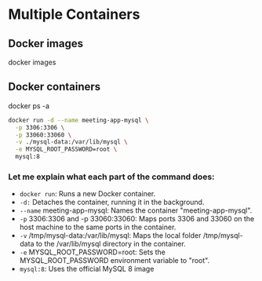 # Multiple Containers

## Docker images
docker images

## Docker containers

docker ps -a

```bash
docker run -d --name meeting-app-mysql \
  -p 3306:3306 \
  -p 33060:33060 \
  -v ./mysql-data:/var/lib/mysql \
  -e MYSQL_ROOT_PASSWORD=root \
  mysql:8
```

### Let me explain what each part of the command does:

- `docker run`: Runs a new Docker container.
- `-d:` Detaches the container, running it in the background.
- `--name` meeting-app-mysql: Names the container "meeting-app-mysql".
- `-p` 3306:3306 and -p 33060:33060: Maps ports 3306 and 33060 on the host machine to the same ports in the container.
- `-v` /tmp/mysql-data:/var/lib/mysql: Maps the local folder /tmp/mysql-data to the /var/lib/mysql directory in the container.
- `-e` MYSQL_ROOT_PASSWORD=root: Sets the MYSQL_ROOT_PASSWORD environment variable to "root".
- `mysql:8`: Uses the official MySQL 8 image